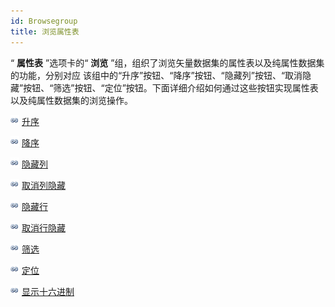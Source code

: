 ```yaml
---
id: Browsegroup
title: 浏览属性表
---
```

“ **属性表** ”选项卡的“ **浏览** ”组，组织了浏览矢量数据集的属性表以及纯属性数据集的功能，分别对应
该组中的“升序”按钮、“降序”按钮、“隐藏列”按钮、“取消隐藏”按钮、“筛选”按钮、“定位”按钮。下面详细介绍如何通过这些按钮实现属性表以及纯属性数据集的浏览操作。

![](../../img/smalltitle.png) [升序](SortOrderAscendingButton.htm)

![](../../img/smalltitle.png) [降序](SortOrderDescendingButton.htm)

![](../../img/smalltitle.png) [隐藏列](HideButton.htm)

![](../../img/smalltitle.png) [取消列隐藏](CancelHideButton.htm)

![](../../img/smalltitle.png) [隐藏行](HiddenRows.htm)

![](../../img/smalltitle.png) [取消行隐藏](CancelHideRows.htm)

![](../../img/smalltitle.png) [筛选](FilterButton.htm)

![](../../img/smalltitle.png) [定位](GoToButton.htm)

![](../../img/smalltitle.png) [显示十六进制](DisplayHexadecimal.htm)



